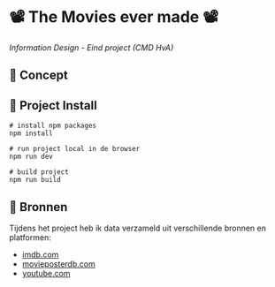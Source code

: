 # 📽️ The Movies ever made 📽️

*Information Design - Eind project (CMD HvA)*

## 📖 Concept

## 🔨 Project Install

```shell
# install npm packages
npm install

# run project local in de browser
npm run dev

# build project
npm run build

```

## 🔬 Bronnen

Tijdens het project heb ik data verzameld uit verschillende bronnen en platformen:

- [imdb.com](https://www.imdb.com/)
- [movieposterdb.com](https://www.movieposterdb.com/)
- [youtube.com](https://www.youtube.com/)
